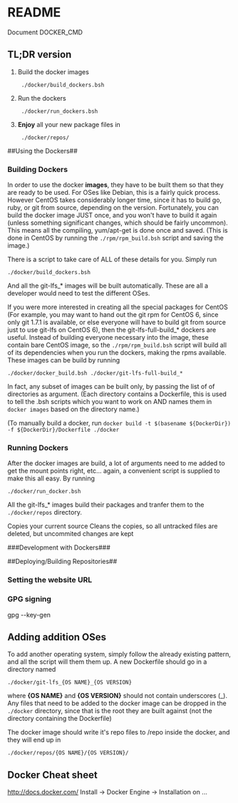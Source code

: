 # README #

Document
DOCKER_CMD

## TL;DR version ##
1. Build the docker images

        ./docker/build_dockers.bsh

2. Run the dockers

        ./docker/run_dockers.bsh

3. **Enjoy** all your new package files in

        ./docker/repos/

##Using the Dockers##

### Building Dockers ###

In order to use the docker **images**, they have to be built them so that they
are ready to be used. For OSes like Debian, this is a fairly quick process. 
However CentOS takes considerably longer time, since it has to build go, ruby,
or git from source, depending on the version. Fortunately, you can build the 
docker image JUST once, and you won't have to build it again (unless something
significant changes, which should be fairly uncommon). This means all the 
compiling, yum/apt-get is done once and saved. (This is done in CentOS by
running the ```./rpm/rpm_build.bsh``` script and saving the image.)

There is a script to take care of ALL of these details for you. Simply run

    ./docker/build_dockers.bsh
    
And all the git-lfs_* images will be built automatically. These are all a
developer would need to test the different OSes. 

If you were more interested in creating all the special packages for CentOS 
(For example, you may want to hand out the git rpm for CentOS 6, since only 
git 1.7.1 is available, or else everyone will have to build git from source 
just to use git-lfs on CentOS 6), then the git-lfs-full-build_* dockers are
useful. Instead of building everyone necessary into the image, these contain
bare CentOS image, so the ```./rpm/rpm_build.bsh``` script will build all of
its dependencies when you run the dockers, making the rpms available. These
images can be build by running

    ./docker/docker_build.bsh ./docker/git-lfs-full-build_*
    
In fact, any subset of images can be built only, by passing the list of of 
directories as argument. (Each directory contains a Dockerfile, this is used to
tell the .bsh scripts which you want to work on AND names them in 
```docker images``` based on the directory name.)

(To manually build a docker, run ```docker build -t $(basename ${DockerDir}) 
-f ${DockerDir}/Dockerfile ./docker```

### Running Dockers ###

After the docker images are build, a lot of arguments need to me added to get
the mount points right, etc... again, a convenient script is supplied to make
this all easy. By running

    ./docker/run_docker.bsh
    
All the git-lfs_* images build their packages and tranfer them to the 
```./docker/repos``` directory.


Copies your current source
Cleans the copies, so all untracked files are deleted, but uncommited changes are kept

###Development with Dockers###

##Deploying/Building Repositories##

### Setting the website URL ###

### GPG signing ###

gpg --key-gen

## Adding addition OSes ##

To add another operating system, simply follow the already existing pattern, 
and all the script will them them up. A new Dockerfile should go in a directory
named

    ./docker/git-lfs_{OS NAME}_{OS VERSION}
    
where **{OS NAME}** and **{OS VERSION}** should not contain underscores (_).
Any files that need to be added to the docker image can be dropped in the 
```./docker``` directory, since that is the root they are built against (not 
the directory containing the Dockerfile)

The docker image should write it's repo files to /repo inside the docker, and
they will end up in

    ./docker/repos/{OS NAME}/{OS VERSION}/

## Docker Cheat sheet ##

http://docs.docker.com/ Install -> Docker Engine -> Installation on ...
